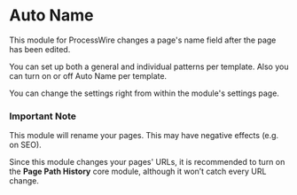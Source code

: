 # Auto Name

This module for ProcessWire changes a page's name field after the page has been edited.

You can set up both a general and individual patterns per template. Also you can turn on or off Auto Name per template.

You can change the settings right from within the module's settings page.

### Important Note

This module will rename your pages. This may have negative effects (e.g. on SEO).

Since this module changes your pages' URLs, it is recommended to turn on the **Page Path History** core module, although it won’t catch every URL change.